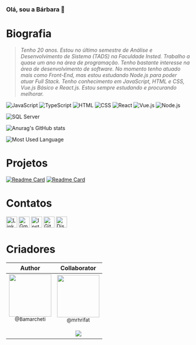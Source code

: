 ### Olá, sou a Bárbara 👋


# Biografia

> *Tenho 20 anos. Estou no último semestre de Análise e Desenvolvimento de Sistema (TADS) na Faculdade Insted. Trabalho a quase um ano na área de programação. Tenho bastante interesse na área de desenvolvimento de software. No momento tenho atuado mais como Front-End, mas estou estudando Node.js para poder atuar Full Stack. Tenho conhecimento em JavaScript, HTML e CSS, Vue.js Básico e React.js. Estou sempre estudando e procurando melhorar.*

![JavaScript](https://img.shields.io/badge/JavaScript-323330?style=for-the-badge&logo=javascript&logoColor=F7DF1E)
![TypeScript](https://img.shields.io/badge/TypeScript-007ACC?style=for-the-badge&logo=typescript&logoColor=white)
![HTML](https://img.shields.io/badge/HTML5-E34F26?style=for-the-badge&logo=html5&logoColor=white)
![CSS](https://img.shields.io/badge/CSS3-1572B6?style=for-the-badge&logo=css3&logoColor=white)
![React](https://img.shields.io/badge/React-20232A?style=for-the-badge&logo=react&logoColor=61DAFB)
![Vue.js](https://img.shields.io/badge/Vue.js-35495E?style=for-the-badge&logo=vuedotjs&logoColor=4FC08D)
![Node.js](https://img.shields.io/badge/Node.js-339933?style=for-the-badge&logo=nodedotjs&logoColor=white)

![SQL Server](https://img.shields.io/badge/Microsoft%20SQL%20Server-CC2927?style=for-the-badge&logo=microsoft%20sql%20server&logoColor=white)

![Anurag's GitHub stats](https://github-readme-stats.vercel.app/api?username=Bamarcheti&show_icons=true&theme=radical)

![Most Used Language](https://github-readme-stats.vercel.app/api/top-langs/?username=Bamarcheti&show_icons=true&theme=radical)

# Projetos
[![Readme Card](https://github-readme-stats.vercel.app/api/pin/?username=Bamarcheti&repo=my-resume)](https://github.com/Bamarcheti/my-resume)
[![Readme Card](https://github-readme-stats.vercel.app/api/pin/?username=Bamarcheti&repo=Portfolio)](https://github.com/Bamarcheti/Portfolio)


# Contatos
[<img src='https://img.shields.io/badge/LinkedIn-0077B5?style=for-the-badge&logo=linkedin&logoColor=white' alt='Linkedin' height='30'>](https://linkedin.com/in/barbara-marcheti-fiorin)
[<img src='https://img.shields.io/badge/Gmail-D14836?style=for-the-badge&logo=gmail&logoColor=white' alt='Gmail' height='30'>](https://mail.google.com/mail/u/0/#inbox?compose=CllgCJfpJzMRbtdmfPVGSlMNJhNzwcRFWMLTQtKdzXHkCKNnrjwHVlZcsZlKtNVBKKxGjpwBjGV)
[<img src='https://img.shields.io/badge/Instagram-E4405F?style=for-the-badge&logo=instagram&logoColor=white' alt='Instagram' height='30'>](https://www.instagram.com/ba_marcheti/)
[<img src='https://img.shields.io/badge/GitHub-100000?style=for-the-badge&logo=github&logoColor=white' alt='GitHub' height='30'>](https://github.com/Bamarcheti)
[<img src='https://img.shields.io/badge/Discord-5865F2?style=for-the-badge&logo=discord&logoColor=white' alt='Discord' height='30'>](https://discord.com/channels/@ba_marcheti#3824)


# Criadores

|                                                                                                                                                    Author                                                                                                                                                     |                                                                                                                                     Collaborator                                                                                                                                      |
| :-----------------------------------------------------------------------------------------------------------------------------------------------------------------------------------------------------------------------------------------------------------------------------------------------------------: | :-----------------------------------------------------------------------------------------------------------------------------------------------------------------------------------------------------------------------------------------------------------------------------------: |
| [<img src="https://github.com/bamarcheti.png?size=115" width=115><br><sub>@Bamarcheti</sub>](https://github.com/Bamarcheti) <br><br><br> | [<img src="https://github.com/mrhrifat.png?size=250" width=115><br><sub>@mrhrifat</sub>](https://github.com/mrhrifat) <br><br> [![](https://img.shields.io/badge/Buy_Me_A_Coffee-FFDD00?style=for-the-badge&logo=buy-me-a-coffee&logoColor=black)](https://buymeacoffee.com/mrhrifat) |

